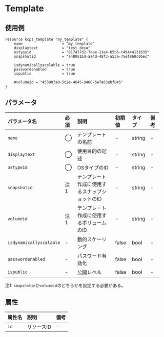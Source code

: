 # Template

## 使用例

```hcl
resource kcps_template "my_template" {
    name                  = "my_template"
    displaytext           = "test desu"
    ostypeid              = "817437d2-7aae-11e4-b5b5-c45444131635"
    snapshotid            = "a48081bd-aa4d-48f3-a53a-75ef960c0bec"

    isdynamicallyscalable = true
    passwordenabled       = true
    ispublic              = true

    #volumeid = "453983a0-5c2e-4645-9468-5e7e63ebf045" 
}

```

## パラメータ

|パラメータ名 |必須    |説明      |初期値    |タイプ    |備考|
|:----------|:------|:---------|:--------|:--------|:--|
|`name`          |◯|テンプレートの名前          | - | string | - |
|`displaytext`   |◯|使用目的の記述  | - | string | - |
|`ostypeid`      |◯|OSタイプのID   | - | string | - |
|`snapshotid`    |注1|テンプレート作成に使用するスナップショットのID               | - | string | - |
|`volumeid`      |注1|テンプレート作成に使用するボリュームのID     | - | string | - |
|`isdynamicallyscalable`   |-|動的スケーリング  | false | bool | - |
|`passwordenabled`   |-|パスワード有効化  | false | bool | - |
|`ispublic`   |-|公開レベル  | false | bool | - |


注1: `snapshotid`か`volumeid`のどちらかを設定する必要がある。


## 属性
|属性名 |説明      |備考 |
|:----------|:------|:---------|
|`id`          |リソースID              | - | 